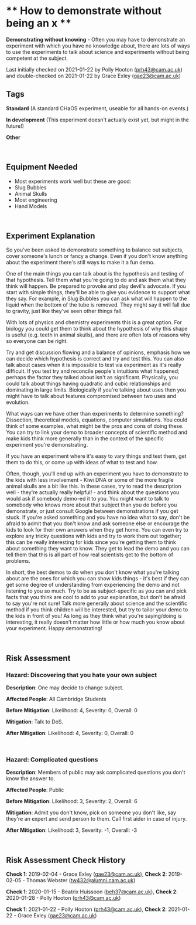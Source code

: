 # ** How to demonstrate without being an x **

**Demonstrating without knowing** - Often you may have to demonstrate an experiment with which you have no knowledge about, there are lots of ways to use the experiments to talk about science and experiments without being competent at the subject.  

Last initially checked on 2021-01-22 by Polly Hooton (prh43@cam.ac.uk) and double-checked on 2021-01-22 by Grace Exley (gae23@cam.ac.uk)

## Tags
<!--- Start Tags (DO NOT REMOVE THIS COMMENT) --->

**Standard** (A standard CHaOS experiment, useable for all hands-on events.)

**In development** (This experiment doesn't actually exist yet, but might in the future!)

**Other**
<!--- End Tags (DO NOT REMOVE THIS COMMENT) --->

<br/>

## Equipment Needed 
- Most experiments work well but these are good:
- Slug Bubbles
- Animal Skulls
- Most engineering
- Hand Models

<br/>

## Experiment Explanation 

So you've been asked to demonstrate something to balance out subjects, cover someone's lunch or fancy a change. Even if you don't know anything about the experiment there's still ways to make it a fun demo.

One of the main things you can talk about is the hypothesis and testing of that hypothesis. Tell them what you're going to do and ask them what they think will happen. Be prepared to provoke and play devil's advocate. If you start with simple things, they'll be able to give you evidence to support what they say. For example, in Slug Bubbles you can ask what will happen to the liquid when the bottom of the tube is removed. They might say it will fall due to gravity, just like they've seen other things fall.

With lots of physics and chemistry experiments this is a great option. For biology you could get them to think about the hypothesis of why this shape is useful (e.g. teeth in animal skulls), and there are often lots of reasons why so everyone can be right. 

Try and get discussion flowing and a balance of opinions, emphasis how we can decide which hypothesis is correct and try and test this. You can also talk about cases when it is impossible to test via experiment as it's really difficult. If you test try and reconcile people's intuitions what happened; perhaps the factor they talked about isn't as significant. Physically, you could talk about things having quadratic and cubic relationships and dominating in large limits. Biologically if you're talking about uses then you might have to talk about features compromised between two uses and evolution.

What ways can we have other than experiments to determine something? Dissection, theoretical models, equations, computer simulations. You could think of some examples, what might be the pros and cons of doing these. You can try to link your demo to broader concepts of scientific method and make kids think more generally than in the context of the specific experiment you're demonstrating.

If you have an experiment where it's easy to vary things and test them, get them to do this, or come up with ideas of what to test and how.

Often, though, you'll end up with an experiment you have to demonstrate to the kids with less involvement - Kiwi DNA or some of the more fragile animal skulls are a bit like this. In these cases, try to read the description well - they're actually really helpful! - and think about the questions you would ask if somebody demo-ed it to you. You might want to talk to somebody who knows more about that subject than you do before you demonstrate, or just consult Google between demonstrations if you get stuck. If you're asked something and you have no idea what to say, don't be afraid to admit that you don't know and ask someone else or encourage the kids to look for their own answers when they get home. You can even try to explore any tricky questions with kids and try to work them out together; this can be really interesting for kids since you're getting them to think about something they want to know. They get to lead the demo and you can tell them that this is all part of how real scientists get to the bottom of problems. 

In short, the best demos to do when you don't know what you're talking about are the ones for which you can show kids things - it's best if they can get some degree of understanding from experiencing the demo and not listening to you so much. Try to be as subject-specific as you can and pick facts that you think are cool to add to your explanation, but don't be afraid to say you're not sure! Talk more generally about science and the scientific method if you think children will be interested, but try to tailor your demo to the kids in front of you! As long as they think what you're saying/doing is interesting, it really doesn't matter how little or how much you know about your experiment. Happy demonstrating!

<br/>

## Risk Assessment

### **Hazard**: Discovering that you hate your own subject

**Description**: One may decide to change subject.

**Affected People**: All Cambridge Students

**Before Mitigation**: Likelihood: 4, Severity: 0, Overall: 0

**Mitigation**: Talk to DoS.

**After Mitigation**: Likelihood: 4, Severity: 0, Overall: 0

<br/>

### **Hazard**: Complicated questions

**Description**: Members of public may ask complicated questions you don't know the answer to.

**Affected People**: Public

**Before Mitigation**: Likelihood: 3, Severity: 2, Overall: 6

**Mitigation**: Admit you don't know, pick on someone you don't like, say they're an expert and send person to them. Call first aider in case of injury.

**After Mitigation**: Likelihood: 3, Severity: -1, Overall: -3

<br/>

## Risk Assessment Check History 

**Check 1**: 2019-02-04 - Grace Exley (gae23@cam.ac.uk), **Check 2**: 2019-02-05 - Thomas Webster (tw432@alumni.cam.ac.uk)

**Check 1**: 2020-01-15 - Beatrix Huissoon (beh37@cam.ac.uk), **Check 2**: 2020-01-28 - Polly Hooton (prh43@cam.ac.uk)

**Check 1**: 2021-01-22 - Polly Hooton (prh43@cam.ac.uk), **Check 2**: 2021-01-22 - Grace Exley (gae23@cam.ac.uk)
